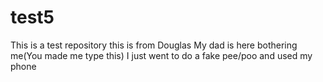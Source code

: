 # test5
This is a test repository
this is from Douglas
My dad is here bothering me(You made me type this)
I just went to do a fake pee/poo and used my phone